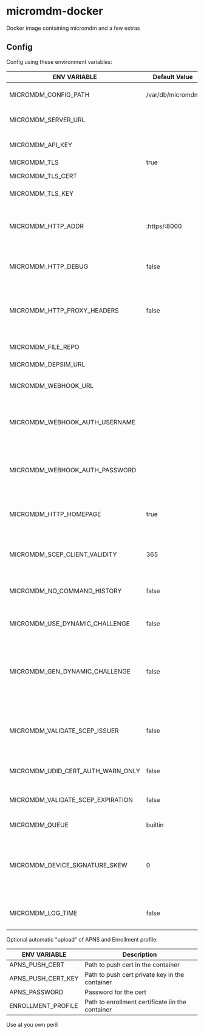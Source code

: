# micromdm-docker

Docker image containing micromdm and a few extras

## Config

Config using these environment variables:

| ENV VARIABLE                      | Default Value    | Description                                                                        |
|-----------------------------------|------------------|------------------------------------------------------------------------------------|
| MICROMDM_CONFIG_PATH              | /var/db/micromdm | Path to configuration directory                                                    |
| MICROMDM_SERVER_URL               |                  | Public HTTPS url of your server                                                    |
| MICROMDM_API_KEY                  |                  | API Token for mdmctl command                                                       |
| MICROMDM_TLS                      | true             | Use https                                                                          |
| MICROMDM_TLS_CERT                 |                  | Path to TLS certificate                                                            |
| MICROMDM_TLS_KEY                  |                  | Path to TLS private key                                                            |
| MICROMDM_HTTP_ADDR                | :https/:8000     | http(s) listen address of mdm server. defaults to :8080 if tls is false            |
| MICROMDM_HTTP_DEBUG               | false            | Enable debug for http(dumps full request)                                          |
| MICROMDM_HTTP_PROXY_HEADERS       | false            | Enable parsing of proxy headers for use behind a reverse proxy                     |
| MICROMDM_FILE_REPO                |                  | Path to http file repo                                                             |
| MICROMDM_DEPSIM_URL               |                  | Use depsim URL                                                                     |
| MICROMDM_WEBHOOK_URL              |                  | URL to send command responses                                                      |
| MICROMDM_WEBHOOK_AUTH_USERNAME    |                  | Basic auth user for webhook to send command responses.                             |
| MICROMDM_WEBHOOK_AUTH_PASSWORD    |                  | Basic auth password for webhook to send command responses.                         |
| MICROMDM_HTTP_HOMEPAGE            | true             | Hosts a simple built-in webpage at the / address                                   |
| MICROMDM_SCEP_CLIENT_VALIDITY     | 365              | Sets the scep certificate validity in days                                         |
| MICROMDM_NO_COMMAND_HISTORY       | false            | disables saving of command history                                                 |
| MICROMDM_USE_DYNAMIC_CHALLENGE    | false            | require dynamic SCEP challenges                                                    |
| MICROMDM_GEN_DYNAMIC_CHALLENGE    | false            | generate dynamic SCEP challenges in enrollment profile (built-in only)             |
| MICROMDM_VALIDATE_SCEP_ISSUER     | false            | validate only the issuer of the SCEP certificate rather than the whole certificate |
| MICROMDM_UDID_CERT_AUTH_WARN_ONLY | false            | warn only for udid cert mismatches                                                 |
| MICROMDM_VALIDATE_SCEP_EXPIRATION | false            | validate that the SCEP certificate is still valid                                  |
| MICROMDM_QUEUE                    | builtin          | command queue type                                                                 |
| MICROMDM_DEVICE_SIGNATURE_SKEW    | 0                | Sets the allowable clock skew (in seconds) when verifying device signatures        |
| MICROMDM_LOG_TIME                 | false            | Include timestamp in log messages                                                  |

Optional automatic "upload" of APNS and Enrollment profile:

| ENV VARIABLE       | Description                                      |
|--------------------|--------------------------------------------------|
| APNS_PUSH_CERT     | Path to push cert in the container               |
| APNS_PUSH_CERT_KEY | Path to push cert private key in the container   |
| APNS_PASSWORD      | Password for the cert                            |
| ENROLLMENT_PROFILE | Path to enrollment certificate iin the container |

Use at you own peril

